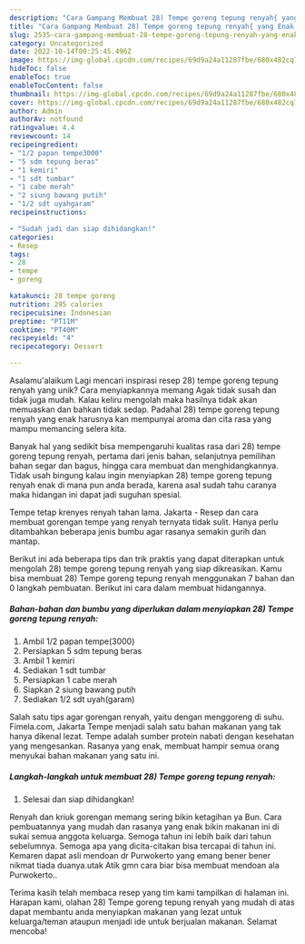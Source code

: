 ```yaml
---
description: "Cara Gampang Membuat 28) Tempe goreng tepung renyah{ yang Enak Banget"
title: "Cara Gampang Membuat 28) Tempe goreng tepung renyah{ yang Enak Banget"
slug: 2535-cara-gampang-membuat-28-tempe-goreng-tepung-renyah-yang-enak-banget
category: Uncategorized
date: 2022-10-14T00:25:45.496Z
image: https://img-global.cpcdn.com/recipes/69d9a24a11287fbe/680x482cq70/28-tempe-goreng-tepung-renyah-foto-resep-utama.jpg
hideToc: false
enableToc: true
enableTocContent: false
thumbnail: https://img-global.cpcdn.com/recipes/69d9a24a11287fbe/680x482cq70/28-tempe-goreng-tepung-renyah-foto-resep-utama.jpg
cover: https://img-global.cpcdn.com/recipes/69d9a24a11287fbe/680x482cq70/28-tempe-goreng-tepung-renyah-foto-resep-utama.jpg
author: Admin
authorAv: notfound
ratingvalue: 4.4
reviewcount: 14
recipeingredient:
- "1/2 papan tempe3000"
- "5 sdm tepung beras"
- "1 kemiri"
- "1 sdt tumbar"
- "1 cabe merah"
- "2 siung bawang putih"
- "1/2 sdt uyahgaram"
recipeinstructions:

- "Sudah jadi dan siap dihidangkan!"
categories:
- Resep
tags:
- 28
- tempe
- goreng

katakunci: 28 tempe goreng 
nutrition: 295 calories
recipecuisine: Indonesian
preptime: "PT11M"
cooktime: "PT40M"
recipeyield: "4"
recipecategory: Dessert

---
```



Asalamu'alaikum Lagi mencari inspirasi resep 28) tempe goreng tepung renyah yang unik? Cara menyiapkannya memang Agak tidak susah dan tidak juga mudah. Kalau keliru mengolah maka hasilnya tidak akan memuaskan dan bahkan tidak sedap. Padahal 28) tempe goreng tepung renyah yang enak harusnya kan mempunyai aroma dan cita rasa yang mampu memancing selera kita.


Banyak hal yang sedikit bisa mempengaruhi kualitas rasa dari 28) tempe goreng tepung renyah, pertama dari jenis bahan, selanjutnya pemilihan bahan segar dan bagus, hingga cara membuat dan menghidangkannya. Tidak usah bingung kalau ingin menyiapkan 28) tempe goreng tepung renyah enak di mana pun anda berada, karena asal sudah tahu caranya maka hidangan ini dapat jadi suguhan spesial.

Tempe tetap krenyes renyah tahan lama. Jakarta - Resep dan cara membuat gorengan tempe yang renyah ternyata tidak sulit. Hanya perlu ditambahkan beberapa jenis bumbu agar rasanya semakin gurih dan mantap.


Berikut ini ada beberapa tips dan trik praktis yang dapat diterapkan untuk mengolah 28) tempe goreng tepung renyah yang siap dikreasikan. Kamu bisa membuat 28) Tempe goreng tepung renyah menggunakan 7 bahan dan 0 langkah pembuatan. Berikut ini cara dalam membuat hidangannya.

<!--inarticleads1-->

##### Bahan-bahan dan bumbu yang diperlukan dalam menyiapkan 28) Tempe goreng tepung renyah:

1. Ambil 1/2 papan tempe(3000)
1. Persiapkan 5 sdm tepung beras
1. Ambil 1 kemiri
1. Sediakan 1 sdt tumbar
1. Persiapkan 1 cabe merah
1. Siapkan 2 siung bawang putih
1. Sediakan 1/2 sdt uyah(garam)


Salah satu tips agar gorengan renyah, yaitu dengan menggoreng di suhu. Fimela.com, Jakarta Tempe menjadi salah satu bahan makanan yang tak hanya dikenal lezat. Tempe adalah sumber protein nabati dengan kesehatan yang mengesankan. Rasanya yang enak, membuat hampir semua orang menyukai bahan makanan yang satu ini. 

<!--inarticleads2-->

##### Langkah-langkah untuk membuat 28) Tempe goreng tepung renyah:


1. Selesai dan siap dihidangkan!

Renyah dan kriuk gorengan memang sering bikin ketagihan ya Bun. Cara pembuatannya yang mudah dan rasanya yang enak bikin makanan ini di sukai semua anggota keluarga. Semoga tahun ini lebih baik dari tahun sebelumnya. Semoga apa yang dicita-citakan bisa tercapai di tahun ini. Kemaren dapat asli mendoan dr Purwokerto yang emang bener bener nikmat tiada duanya.utak Atik gmn cara biar bisa membuat mendoan ala Purwokerto.. 

Terima kasih telah membaca resep yang tim kami tampilkan di halaman ini. Harapan kami, olahan 28) Tempe goreng tepung renyah yang mudah di atas dapat membantu anda menyiapkan makanan yang lezat untuk keluarga/teman ataupun menjadi ide untuk berjualan makanan. Selamat mencoba!
